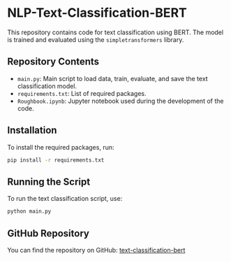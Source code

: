 # NLP-Text-Classification-BERT

This repository contains code for text classification using BERT. The model is trained and evaluated using the `simpletransformers` library. 

## Repository Contents

- `main.py`: Main script to load data, train, evaluate, and save the text classification model.
- `requirements.txt`: List of required packages.
- `Roughbook.ipynb`: Jupyter notebook used during the development of the code.

## Installation

To install the required packages, run:

```bash
pip install -r requirements.txt
```

## Running the Script

To run the text classification script, use:

```bash
python main.py
```

## GitHub Repository

You can find the repository on GitHub: [text-classification-bert](https://github.com/sairam-penjarla/text-classification-bert.git)

